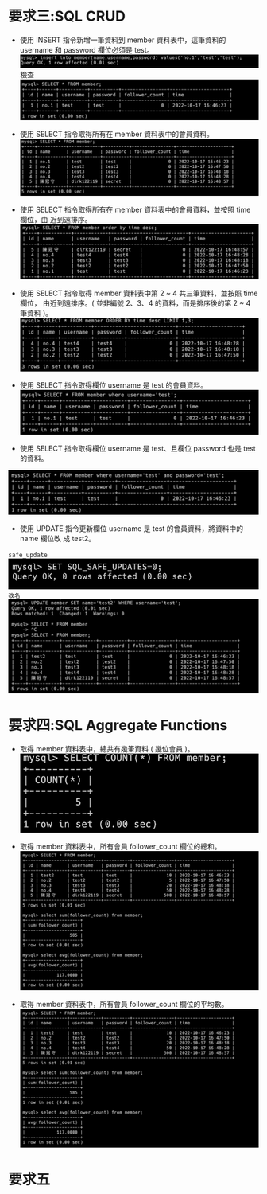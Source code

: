 # 要求三:SQL CRUD
* 使用 INSERT 指令新增一筆資料到 member 資料表中，這筆資料的 username 和 password 欄位必須是 test。
![](/week-5/img/insertMember.png)
檢查
![](/week-5/img/checkInsertMember.png)

* 使用 SELECT 指令取得所有在 member 資料表中的會員資料。
![](/week-5/img/checkAllMember.png)

* 使用 SELECT 指令取得所有在 member 資料表中的會員資料，並按照 time 欄位，由
近到遠排序。
![](/week-5/img/sortAllMember.png)

* 使用 SELECT 指令取得 member 資料表中第 2 ~ 4 共三筆資料，並按照 time 欄位，
由近到遠排序。( 並非編號 2、3、4 的資料，而是排序後的第 2 ~ 4 筆資料 )。
![](/week-5/img/get2-4Member.png)

* 使用 SELECT 指令取得欄位 username 是 test 的會員資料。
![](/week-5/img/getUsernameTest.png)

* 使用 SELECT 指令取得欄位 username 是 test、且欄位 password 也是 test 的資料。

![](/week-5/img/checkUsernameAndPassword.png)

* 使用 UPDATE 指令更新欄位 username 是 test 的會員資料，將資料中的 name 欄位改
成 test2。

`safe_update`
![](/week-5/img/safe_update.png)
`改名`
![](/week-5/img/renametest.png)

# 要求四:SQL Aggregate Functions
* 取得 member 資料表中，總共有幾筆資料 ( 幾位會員 )。
![](/week-5/img/count%20rows.png)

* 取得 member 資料表中，所有會員 follower_count 欄位的總和。
![](/week-5/img/checkMemberSumandAvg.png)
* 取得 member 資料表中，所有會員 follower_count 欄位的平均數。
![](/week-5/img/checkMemberSumandAvg.png)
# 要求五